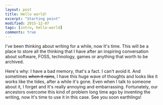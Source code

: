 ```yaml
---
layout: post
title: Hello world!
excerpt: "Starting point"
modified: 2015-12-07
tags: [intro, hello-world]
comments: true
---
```


<!-- <section id="table-of-contents" class="toc">
  <header>
    <h3>Overview</h3>
  </header>
<div id="drawer" markdown="1">
*  Auto generated table of contents
{:toc}
</div>
</section> --><!-- /#table-of-contents -->

 I've been thinking about writing for a while, now It's time. This will be a place to store all the thinking that I have after an inspiring conversation about software, FOSS, technology, games or anything that worth to be archived. 
 
 Here's why: I have a bad memory, that's a fact. I can't avoid it. And sometimes ~~when it rains~~, I have this huge wave of thoughts and looks like it works like the tides, after a while it's gone. Even when I talk to someone about it, I forget and It's really annoying and embarrassing. Fortunately, our ancestors overcome this kind of problem long time ago by inventing the writing, now It's time to use it in this case. See you soon earthlings!

